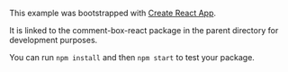 This example was bootstrapped with [Create React App](https://github.com/facebook/create-react-app).

It is linked to the comment-box-react package in the parent directory for development purposes.

You can run `npm install` and then `npm start` to test your package.
